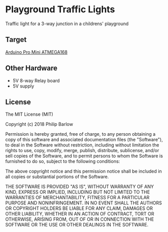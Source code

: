 # Playground Traffic Lights
Traffic light for a 3-way junction in a childrens' playground

## Target
[Arduino Pro Mini ATMEGA168](https://store.arduino.cc/usa/arduino-pro-mini)

## Other Hardware
- 5V 8-way Relay board
- 5V supply

## License

The MIT License (MIT)

Copyright (c) 2018 Philip Barlow

Permission is hereby granted, free of charge, to any person obtaining a copy of this software and associated documentation files (the "Software"), to deal in the Software without restriction, including without limitation the rights to use, copy, modify, merge, publish, distribute, sublicense, and/or sell copies of the Software, and to permit persons to whom the Software is furnished to do so, subject to the following conditions:

The above copyright notice and this permission notice shall be included in all copies or substantial portions of the Software.

THE SOFTWARE IS PROVIDED "AS IS", WITHOUT WARRANTY OF ANY KIND, EXPRESS OR IMPLIED, INCLUDING BUT NOT LIMITED TO THE WARRANTIES OF MERCHANTABILITY, FITNESS FOR A PARTICULAR PURPOSE AND NONINFRINGEMENT. IN NO EVENT SHALL THE AUTHORS OR COPYRIGHT HOLDERS BE LIABLE FOR ANY CLAIM, DAMAGES OR OTHER LIABILITY, WHETHER IN AN ACTION OF CONTRACT, TORT OR OTHERWISE, ARISING FROM, OUT OF OR IN CONNECTION WITH THE SOFTWARE OR THE USE OR OTHER DEALINGS IN THE SOFTWARE.

